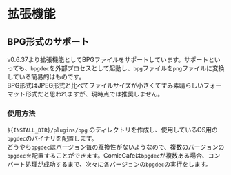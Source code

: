 # 拡張機能

## BPG形式のサポート
v0.6.37より拡張機能としてBPGファイルをサポートしています。サポートといっても、`bpgdec`を外部プロセスとして起動し、`bpg`ファイルを`png`ファイルに変換している簡易的はものです。  
BPG形式はJPEG形式と比べてファイルサイズが小さくてすみ素晴らしいフォーマット形式だと思われますが、現時点では推奨しません。  

### 使用方法
`${INSTALL_DIR}/plugins/bpg` のディレクトリを作成し、使用しているOS用の`bpgdec`のバイナリを配置します。  
どうやら`bpgdec`はバージョン毎の互換性がないようなので、複数のバージョンの`bpgdec`を配置することができます。ComicCafeは`bpgdec`が複数ある場合、コンバート処理が成功するまで、次々に各バージョンの`bpgdec`の実行をします。